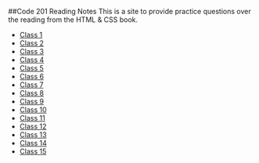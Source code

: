 ##Code 201 Reading Notes
This is a site to provide practice questions over the reading from the HTML & CSS book.

<nav>
    <ul>
        <li><a href="/class-01.md">Class 1</a></li>
        <li><a href="/class-02.md">Class 2</a></li>
        <li><a href="/class-03.md">Class 3</a></li>
        <li><a href="/class-04.md">Class 4</a></li>
        <li><a href="/class-05.md">Class 5</a></li>
        <li><a href="/class-06.md">Class 6</a></li>
        <li><a href="/class-07.md">Class 7</a></li>
        <li><a href="/class-08.md">Class 8</a></li>
        <li><a href="/class-09.md">Class 9</a></li>
        <li><a href="/class-10.md">Class 10</a></li>
        <li><a href="/class-11.md">Class 11</a></li>
        <li><a href="/class-12.md">Class 12</a></li>
        <li><a href="/class-13.md">Class 13</a></li>
        <li><a href="/class-14.md">Class 14</a></li>
        <li><a href="/class-15.md">Class 15</a></li>
    </ul>
</nav>
